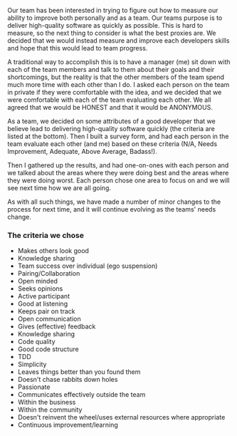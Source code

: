 Our team has been interested in trying to figure out how to measure our ability to improve both personally and as a team. Our teams purpose is to deliver high-quality software as quickly as possible. This is hard to measure, so the next thing to consider is what the best proxies are. We decided that we would instead measure and improve each developers skills and hope that this would lead to team progress. 

A traditional way to accomplish this is to have a manager (me) sit down with each of the team members and talk to them about their goals and their shortcomings, but the reality is that the other members of the team spend much more time with each other than I do. I asked each person on the team in private if they were comfortable with the idea, and we decided that we were comfortable with each of the team evaluating each other. We all agreed that we would be HONEST and that it would be ANONYMOUS.

As a team, we decided on some attributes of a good developer that we believe lead to delivering high-quality software quickly (the criteria are listed at the bottom). Then I built a survey form, and had each person in the team evaluate each other (and me) based on these criteria (N/A, Needs Improvement, Adequate, Above Average, Badass!).

Then I gathered up the results, and had one-on-ones with each person and we talked about the areas where they were doing best and the areas where they were doing worst. Each person chose one area to focus on and we will see next time how we are all going.

As with all such things, we have made a number of minor changes to the process for next time, and it will continue evolving as the teams' needs change.

### The criteria we chose
* Makes others look good
* Knowledge sharing
* Team success over individual (ego suspension)
* Pairing/Collaboration
 * Open minded
 * Seeks opinions
 * Active participant
 * Good at listening
 * Keeps pair on track
* Open communication
 * Gives (effective) feedback
* Knowledge sharing
* Code quality
 * Good code structure
 * TDD
 * Simplicity
 * Leaves things better than you found them
* Doesn't chase rabbits down holes
* Passionate
* Communicates effectively outside the team
 * Within the business
 * Within the community
* Doesn't reinvent the wheel/uses external resources where appropriate
* Continuous improvement/learning
